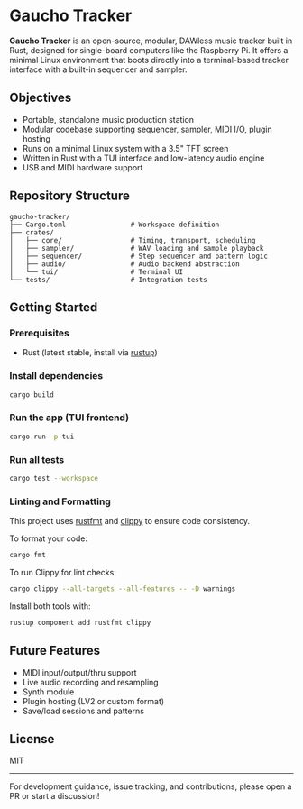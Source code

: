 # Gaucho Tracker

**Gaucho Tracker** is an open-source, modular, DAWless music tracker built in Rust, designed for single-board computers like the Raspberry Pi. It offers a minimal Linux environment that boots directly into a terminal-based tracker interface with a built-in sequencer and sampler.

## Objectives
- Portable, standalone music production station
- Modular codebase supporting sequencer, sampler, MIDI I/O, plugin hosting
- Runs on a minimal Linux system with a 3.5" TFT screen
- Written in Rust with a TUI interface and low-latency audio engine
- USB and MIDI hardware support

## Repository Structure

```
gaucho-tracker/
├── Cargo.toml                # Workspace definition
├── crates/
│   ├── core/                 # Timing, transport, scheduling
│   ├── sampler/              # WAV loading and sample playback
│   ├── sequencer/            # Step sequencer and pattern logic
│   ├── audio/                # Audio backend abstraction
│   └── tui/                  # Terminal UI
└── tests/                    # Integration tests
```

## Getting Started

### Prerequisites
- Rust (latest stable, install via [rustup](https://rustup.rs))

### Install dependencies
```sh
cargo build
```

### Run the app (TUI frontend)
```sh
cargo run -p tui
```

### Run all tests
```sh
cargo test --workspace
```

### Linting and Formatting
This project uses [rustfmt](https://github.com/rust-lang/rustfmt) and [clippy](https://github.com/rust-lang/rust-clippy) to ensure code consistency.

To format your code:
```sh
cargo fmt
```

To run Clippy for lint checks:
```sh
cargo clippy --all-targets --all-features -- -D warnings
```

Install both tools with:
```sh
rustup component add rustfmt clippy
```

## Future Features
- MIDI input/output/thru support
- Live audio recording and resampling
- Synth module
- Plugin hosting (LV2 or custom format)
- Save/load sessions and patterns

## License
MIT

---
For development guidance, issue tracking, and contributions, please open a PR or start a discussion!